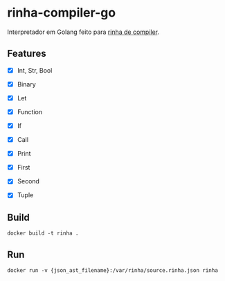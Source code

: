 # rinha-compiler-go

Interpretador em Golang feito para [rinha de compiler](https://github.com/aripiprazole/rinha-de-compiler).

## Features

- [x] Int, Str, Bool
- [x] Binary
- [x] Let
- [x] Function
- [x] If
- [x] Call
- [x] Print
- [x] First
- [x] Second
- [x] Tuple


## Build

```
docker build -t rinha .
```

## Run

```
docker run -v {json_ast_filename}:/var/rinha/source.rinha.json rinha
```

